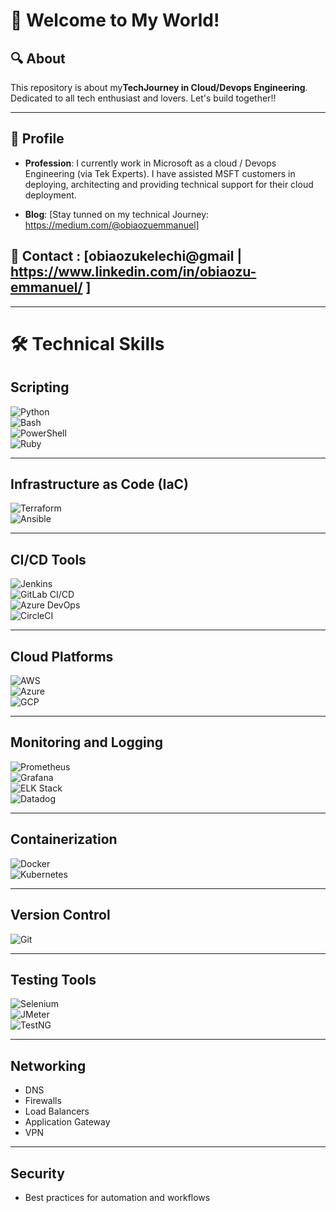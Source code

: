 
<!---
Kinsotek/Kinsotek is a ✨ special ✨ repository because its `README.md` (this file) appears on your GitHub profile.
You can click the Preview link to take a look at your changes.
--->

# 🌟 Welcome to My World!  

## 🔍 About  
This repository is about my**TechJourney in Cloud/Devops Engineering**. Dedicated to all tech enthusiast and lovers. Let's build together!!

---

## 🚀 Profile  
- **Profession**: I currently work in Microsoft as a cloud / Devops Engineering (via Tek Experts). I have assisted MSFT customers in deploying, architecting and providing technical support for their cloud deployment.

- **Blog**: [Stay tunned on my technical Journey: https://medium.com/@obiaozuemmanuel]
  
## 🎯 Contact : [obiaozukelechi@gmail | https://www.linkedin.com/in/obiaozu-emmanuel/ ]  

---

# 🛠️ Technical Skills  

## Scripting  
![Python](https://img.shields.io/badge/-Python-3776AB?logo=python&logoColor=white)  
![Bash](https://img.shields.io/badge/-Bash-4EAA25?logo=gnu-bash&logoColor=white)  
![PowerShell](https://img.shields.io/badge/-PowerShell-5391FE?logo=powershell&logoColor=white)  
![Ruby](https://img.shields.io/badge/-Ruby-CC342D?logo=ruby&logoColor=white)  

---

## Infrastructure as Code (IaC)  
![Terraform](https://img.shields.io/badge/-Terraform-623CE4?logo=terraform&logoColor=white)  
![Ansible](https://img.shields.io/badge/-Ansible-EE0000?logo=ansible&logoColor=white)  

---

## CI/CD Tools  
![Jenkins](https://img.shields.io/badge/-Jenkins-D24939?logo=jenkins&logoColor=white)  
![GitLab CI/CD](https://img.shields.io/badge/-GitLab-FC6D26?logo=gitlab&logoColor=white)  
![Azure DevOps](https://img.shields.io/badge/-Azure%20DevOps-0078D7?logo=azuredevops&logoColor=white)  
![CircleCI](https://img.shields.io/badge/-CircleCI-343434?logo=circleci&logoColor=white)  

---

## Cloud Platforms  
![AWS](https://img.shields.io/badge/-AWS-232F3E?logo=amazon-aws&logoColor=white)  
![Azure](https://img.shields.io/badge/-Azure-0078D4?logo=microsoft-azure&logoColor=white)  
![GCP](https://img.shields.io/badge/-GCP-4285F4?logo=google-cloud&logoColor=white)  

---

## Monitoring and Logging  
![Prometheus](https://img.shields.io/badge/-Prometheus-E6522C?logo=prometheus&logoColor=white)  
![Grafana](https://img.shields.io/badge/-Grafana-F46800?logo=grafana&logoColor=white)  
![ELK Stack](https://img.shields.io/badge/-ELK%20Stack-005571?logo=elastic&logoColor=white)  
![Datadog](https://img.shields.io/badge/-Datadog-632CA6?logo=datadog&logoColor=white)  

---

## Containerization  
![Docker](https://img.shields.io/badge/-Docker-2496ED?logo=docker&logoColor=white)  
![Kubernetes](https://img.shields.io/badge/-Kubernetes-326CE5?logo=kubernetes&logoColor=white)  

---

## Version Control  
![Git](https://img.shields.io/badge/-Git-F05032?logo=git&logoColor=white)  

---

## Testing Tools  
![Selenium](https://img.shields.io/badge/-Selenium-43B02A?logo=selenium&logoColor=white)  
![JMeter](https://img.shields.io/badge/-JMeter-D22128?logo=apache-jmeter&logoColor=white)  
![TestNG](https://img.shields.io/badge/-TestNG-FF8300?logo=testng&logoColor=white)  

---

## Networking  
- DNS  
- Firewalls  
- Load Balancers  
- Application Gateway  
- VPN  

---

## Security  
- Best practices for automation and workflows  


